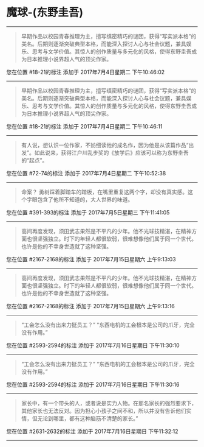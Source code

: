 # 魔球-(东野圭吾)

---

> 早期作品以校园青春推理为主，擅写缜密精巧的谜团，获得“写实派本格”的美名。后期则逐渐突破典型本格，而能深入探讨人心与社会议题，兼具娱乐、思考与文学价值。其惊人的创作质量与多元化的风格，使得东野圭吾成为日本推理小说界超人气的顶尖作家。

您在位置 #18-21的标注 添加于 2017年7月4日星期二 下午10:46:02

---

> 早期作品以校园青春推理为主，擅写缜密精巧的谜团，获得“写实派本格”的美名。后期则逐渐突破典型本格，而能深入探讨人心与社会议题，兼具娱乐、思考与文学价值。其惊人的创作质量与多元化的风格，使得东野圭吾成为日本推理小说界超人气的顶尖作家。

您在位置 #18-21的标注 添加于 2017年7月4日星期二 下午10:46:11

---

> 有人说，想认识一位作家，不妨细读他的成名作，因为他是从该篇作品“出发”。如此说来，获得江户川乱步奖的《放学后》应该可以称为东野圭吾的“起点”。

您在位置 #72-74的标注 添加于 2017年7月4日星期二 下午10:52:38

---

> 命案？ 勇树踩着脚踏车的踏板，在嘴里重复这两个字，却没有真实感。这个字眼包含了他所不知道的，大人世界的味道。

您在位置 #391-393的标注 添加于 2017年7月5日星期三 下午11:41:05

---

> 高间再度发现，须田武志果然是不平凡的少年。他不光球技精湛，在精神方面也很坚强独立。时下的年轻人都很软弱，很难想像他们属于同一个世代。也许是他的不幸身世造就了这种坚强。

您在位置 #2167-2168的标注 添加于 2017年7月15日星期六 上午9:13:03

---

> 高间再度发现，须田武志果然是不平凡的少年。他不光球技精湛，在精神方面也很坚强独立。时下的年轻人都很软弱，很难想像他们属于同一个世代。也许是他的不幸身世造就了这种坚强。

您在位置 #2167-2168的标注 添加于 2017年7月15日星期六 上午9:13:16

---

> “工会怎么没有出来力挺员工？” “东西电机的工会根本是公司的爪牙，完全没有作用。”

您在位置 #2593-2594的标注 添加于 2017年7月16日星期日 下午11:30:10

---

> “工会怎么没有出来力挺员工？” “东西电机的工会根本是公司的爪牙，完全没有作用。”

您在位置 #2593-2594的标注 添加于 2017年7月16日星期日 下午11:30:16

---

> 家长中，有一个带头的人，或者说是实力人物。在那名家长的强烈要求下，其他家长也无法反对。因为担心小孩子之间不和，所以并没有告诉他们实情，但无论到哪里，都有这种脑筋不清楚的家长。”

您在位置 #2631-2632的标注 添加于 2017年7月16日星期日 下午11:32:12

---

